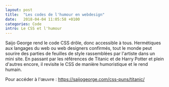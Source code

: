 ```yaml
---
layout: post
title:  "Les codes de l'humour en webdesign"
date:   2018-04-04 11:05:58 +0100
categories: Code
intro: Le CSS et l'humour
---
```

Saijo George rend le code CSS drôle, donc accessible à tous. Hermétiques aux langages du web ou web designers confirmés, tout le monde peut sourire des parties de feuilles de style rassemblées par l'artiste dans un mini site. En passant par les références de Titanic et de Harry Potter et plein d'autres encore, il revisite le CSS de manière humoristique et le rend humain.

Pour accéder à l'œuvre : https://saijogeorge.com/css-puns/titanic/
